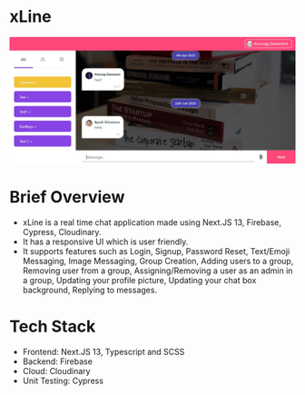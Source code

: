 # xLine

![1689078540364](image/README/1689078540364.jpg)

# Brief Overview

- xLine is a real time chat application made using Next.JS 13, Firebase, Cypress, Cloudinary.
- It has a responsive UI which is user friendly.
- It supports features such as Login, Signup, Password Reset, Text/Emoji Messaging, Image Messaging, Group Creation, Adding users to a group, Removing user from a group, Assigning/Removing a user as an admin in a group, Updating your profile picture, Updating your chat box background, Replying to messages.

# Tech Stack

- Frontend: Next.JS 13, Typescript and SCSS
- Backend: Firebase
- Cloud: Cloudinary
- Unit Testing: Cypress
